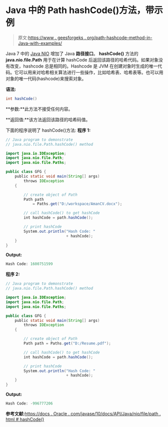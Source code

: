 # Java 中的 Path hashCode()方法，带示例

> 原文:[https://www . geesforgeks . org/path-hashcode-method-in-Java-with-examples/](https://www.geeksforgeeks.org/path-hashcode-method-in-java-with-examples/)

Java 7 中的 [Java NIO](https://www.geeksforgeeks.org/tag/java-nio-package/) 增加了 Java **路径接口**。 **hashCode()** 方法的 **java.nio.file.Path** 用于在计算 hashCode 后返回该路径的哈希代码。如果对象没有改变，hashcode 总是相同的。Hashcode 是 JVM 在创建对象时生成的唯一代码。它可以用来对哈希相关算法进行一些操作，比如哈希表、哈希表等。也可以用对象的唯一代码(hashcode)来搜索对象。

**语法:**

```java
int hashCode()

```

**参数:**此方法不接受任何内容。

**返回值:**该方法返回该路径的哈希码值。

下面的程序说明了 hashCode()方法:
**程序 1:**

```java
// Java program to demonstrate
// java.nio.file.Path.hashCode() method

import java.io.IOException;
import java.nio.file.Path;
import java.nio.file.Paths;

public class GFG {
    public static void main(String[] args)
        throws IOException
    {

        // create object of Path
        Path path
            = Paths.get("D:/workspace/AmanCV.docx");

        // call hashCode() to get hashCode
        int hashCode = path.hashCode();

        // print hashCode
        System.out.println("Hash Code: "
                           + hashCode);
    }
}
```

**Output:**

```java
Hash Code: 1600751599

```

**程序 2:**

```java
// Java program to demonstrate
// java.nio.file.Path.hashCode() method

import java.io.IOException;
import java.nio.file.Path;
import java.nio.file.Paths;

public class GFG {
    public static void main(String[] args)
        throws IOException
    {

        // create object of Path
        Path path = Paths.get("D:/Resume.pdf");

        // call hashCode() to get hashCode
        int hashCode = path.hashCode();

        // print hashCode
        System.out.println("Hash Code: "
                           + hashCode);
    }
}
```

**Output:**

```java
Hash Code: -996777206

```

**参考文献:**[https://docs . Oracle . com/javase/10/docs/API/Java/nio/file/path . html # hashCode()](https://docs.oracle.com/javase/10/docs/api/java/nio/file/Path.html#hashCode())